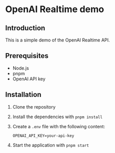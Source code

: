 # OpenAI Realtime demo

## Introduction

This is a simple demo of the OpenAI Realtime API.

## Prerequisites

- Node.js
- pnpm
- OpenAI API key

## Installation

1. Clone the repository
2. Install the dependencies with `pnpm install`
3. Create a `.env` file with the following content:

   ```env
   OPENAI_API_KEY=your-api-key
   ```

4. Start the application with `pnpm start`
